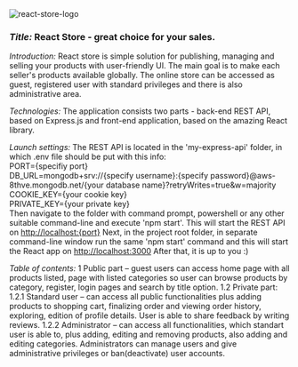 <img src="https://res.cloudinary.com/devpor11z/image/upload/v1597228588/nqmxfnsgbjtasmipxum7.png" alt="react-store-logo" />
<h3><i>Title: </i><b>React Store</b> - great choice for your sales.</h3>

<i>Introduction: </i>
React store is simple solution for publishing, managing and selling your products with user-friendly UI.
The main goal is to make each seller's products available globally. The online store can be accessed as guest,
registered user with standard privileges and there is also administrative area.

<i>Technologies: </i>
The application consists two parts - back-end REST API, based on Express.js and front-end application,
based on the amazing React library.

<i>Launch settings: </i>
The REST API is located in the 'my-express-api' folder, in which .env file should be put with this info:<br>
PORT={specifiy port}<br>
DB_URL=mongodb+srv://{specify username}:{specify password}@aws-8thve.mongodb.net/{your database name}?retryWrites=true&w=majority<br>
COOKIE_KEY={your cookie key}<br>
PRIVATE_KEY={your private key}<br>
Then navigate to the folder with command prompt, powershell or
any other suitable command-line and execute 'npm start'. This will start the REST API on
[http://localhost:{port}](http://localhost:{port})
Next, in the project root folder, in separate command-line window run the same 'npm start' command and
this will start the React app on [http://localhost:3000](http://localhost:3000)
After that, it is up to you :)

<i>Table of contents: </i>
1 Public part – guest users can access home page with all products listed, page with listed categories so user can browse products by category, register, login pages and search by title option.
1.2 Private part:
1.2.1 Standard user – can access all public functionalities plus adding products to shopping cart, finalizing order and viewing order history, exploring, edition of profile details. User is able to share feedback by writing reviews.
1.2.2 Administrator – can access all functionalities, which standart user is able to, plus adding, editing and removing products, also adding and editing categories. Administrators can manage users and give administrative privileges or ban(deactivate) user accounts.

